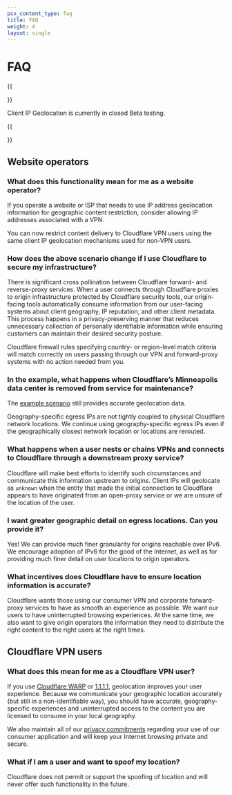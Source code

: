 ```yaml
---
pcx_content_type: faq
title: FAQ
weight: 4
layout: single
---
```


# FAQ

{{<Aside type="note">}}

Client IP Geolocation is currently in closed Beta testing.

{{</Aside>}}

## Website operators

### What does this functionality mean for me as a website operator?

If you operate a website or ISP that needs to use IP address geolocation information for geographic content restriction, consider allowing IP addresses associated with a VPN.

You can now restrict content delivery to Cloudflare VPN users using the same client IP geolocation mechanisms used for non-VPN users.

### How does the above scenario change if I use Cloudflare to secure my infrastructure?

There is significant cross pollination between Cloudflare forward- and reverse-proxy services. When a user connects through Cloudflare proxies to origin infrastructure protected by Cloudflare security tools, our origin-facing tools automatically consume information from our user-facing systems about client geography, IP reputation, and other client metadata. This process happens in a privacy-preserving manner that reduces unnecessary collection of personally identifiable information while ensuring customers can maintain their desired security posture.

Cloudflare firewall rules specifying country- or region-level match criteria will match correctly on users passing through our VPN and forward-proxy systems with no action needed from you.

### In the example, what happens when Cloudflare’s Minneapolis data center is removed from service for maintenance?

The [example scenario](/client-ip-geolocation/about/#example-scenario) still provides accurate geolocation data.

Geography-specific egress IPs are not tightly coupled to physical Cloudflare network locations. We continue using geography-specific egress IPs even if the geographically closest network location or locations are rerouted.

### What happens when a user nests or chains VPNs and connects to Cloudflare through a downstream proxy service?

Cloudflare will make best efforts to identify such circumstances and communicate this information upstream to origins. Client IPs will geolocate as `unknown` when the entity that made the initial connection to Cloudflare appears to have originated from an open-proxy service or we are unsure of the location of the user.

### I want greater geographic detail on egress locations. Can you provide it?

Yes! We can provide much finer granularity for origins reachable over IPv6. We encourage adoption of IPv6 for the good of the Internet, as well as for providing much finer detail on user locations to origin operators.

### What incentives does Cloudflare have to ensure location information is accurate?

Cloudflare wants those using our consumer VPN and corporate forward-proxy services to have as smooth an experience as possible. We want our users to have uninterrupted browsing experiences. At the same time, we also want to give origin operators the information they need to distribute the right content to the right users at the right times.

## Cloudflare VPN users

### What does this mean for me as a Cloudflare VPN user?

If you use [Cloudflare WARP](/warp-client/) or [1.1.1.1](/1.1.1.1/), geolocation improves your user experience. Because we communicate your geographic location accurately (but still in a non-identifiable way), you should have accurate, geography-specific experiences and uninterrupted access to the content you are licensed to consume in your local geography.

We also maintain all of our [privacy commitments](https://www.cloudflare.com/trust-hub/privacy-and-data-protection/) regarding your use of our consumer application and will keep your Internet browsing private and secure.

### What if I am a user and want to spoof my location?

Cloudflare does not permit or support the spoofing of location and will never offer such functionality in the future.
